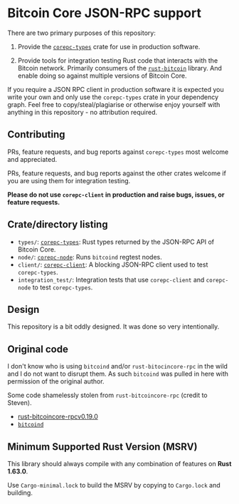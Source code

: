 # Bitcoin Core JSON-RPC support

There are two primary purposes of this repository:

1. Provide the [`corepc-types`](https://crates.io/crates/corepc-types) crate for use in production
   software. 
   
2. Provide tools for integration testing Rust code that interacts with the Bitcoin network.
   Primarily consumers of the [`rust-bitcoin`](https://crates.io/crates/bitcoin) library. And enable
   doing so against multiple versions of Bitcoin Core.

If you require a JSON RPC client in production software it is expected you write your own and only
use the `corepc-types` crate in your dependency graph. Feel free to copy/steal/plagiarise or
otherwise enjoy yourself with anything in this repository - no attribution required.

## Contributing

PRs, feature requests, and bug reports against `corepc-types` most welcome and appreciated.

PRs, feature requests, and bug reports against the other crates welcome if you are using them for
integration testing.

**Please do not use `corepc-client` in production and raise bugs, issues, or feature requests.**

## Crate/directory listing

- `types/`: [`corepc-types`](https://crates.io/crates/corepc-types): Rust types returned by the JSON-RPC API of Bitcoin Core.
- `node/`: [`corepc-node`](https://crates.io/crates/corepc-node): Runs `bitcoind` regtest nodes.
- `client/`: [`corepc-client`](https://crates.io/crates/corepc-client): A blocking JSON-RPC client used to test `corepc-types`.
- `integration_test/`: Integration tests that use `corepc-client` and `corepc-node` to test `corepc-types`.


## Design

This repository is a bit oddly designed. It was done so very intentionally.

## Original code

I don't know who is using `bitcoind` and/or `rust-bitocincore-rpc` in the wild and I do not want to
disrupt them. As such `bitcoind` was pulled in here with permission of the original author.

Some code shamelessly stolen from `rust-bitcoincore-rpc` (credit to Steven).

- [rust-bitcoincore-rpcv0.19.0](https://github.com/rust-bitcoin/rust-bitcoincore-rpc)
- [`bitcoind`](https://crates.io/crates/bitcoind)

## Minimum Supported Rust Version (MSRV)

This library should always compile with any combination of features on **Rust 1.63.0**.

Use `Cargo-minimal.lock` to build the MSRV by copying to `Cargo.lock` and building.
